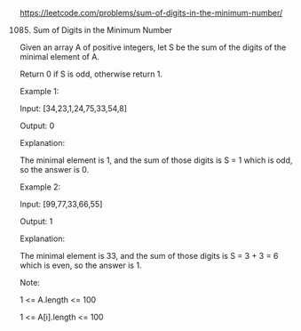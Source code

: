 https://leetcode.com/problems/sum-of-digits-in-the-minimum-number/

1085. Sum of Digits in the Minimum Number


Given an array A of positive integers, let S be the sum of the digits of the minimal element of A.

Return 0 if S is odd, otherwise return 1.

 

Example 1:

Input: [34,23,1,24,75,33,54,8]

Output: 0

Explanation: 

The minimal element is 1, and the sum of those digits is S = 1 which is odd, so the answer is 0.

Example 2:

Input: [99,77,33,66,55]

Output: 1

Explanation: 

The minimal element is 33, and the sum of those digits is S = 3 + 3 = 6 which is even, so the answer is 1.
 

Note:

1 <= A.length <= 100

1 <= A[i].length <= 100
